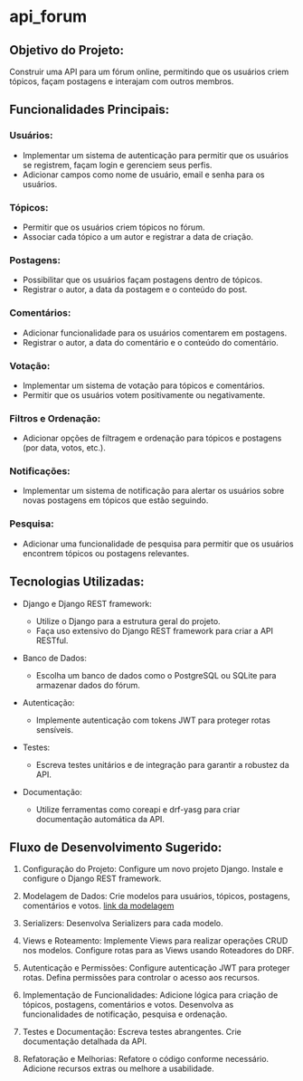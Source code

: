 # api_forum

## Objetivo do Projeto:

Construir uma API para um fórum online, permitindo que os usuários criem tópicos, façam postagens e interajam com outros membros.

## Funcionalidades Principais:

### Usuários:
- Implementar um sistema de autenticação para permitir que os usuários se registrem, façam login e gerenciem seus perfis.
- Adicionar campos como nome de usuário, email e senha para os usuários.

### Tópicos:
- Permitir que os usuários criem tópicos no fórum.
- Associar cada tópico a um autor e registrar a data de criação.

### Postagens:
- Possibilitar que os usuários façam postagens dentro de tópicos.
- Registrar o autor, a data da postagem e o conteúdo do post.

### Comentários:
- Adicionar funcionalidade para os usuários comentarem em postagens.
- Registrar o autor, a data do comentário e o conteúdo do comentário.

### Votação:
- Implementar um sistema de votação para tópicos e comentários.
- Permitir que os usuários votem positivamente ou negativamente.

### Filtros e Ordenação:
- Adicionar opções de filtragem e ordenação para tópicos e postagens (por data, votos, etc.).

### Notificações:
- Implementar um sistema de notificação para alertar os usuários sobre novas postagens em tópicos que estão seguindo.

### Pesquisa:
- Adicionar uma funcionalidade de pesquisa para permitir que os usuários encontrem tópicos ou postagens relevantes.

## Tecnologias Utilizadas:

- Django e Django REST framework:
    - Utilize o Django para a estrutura geral do projeto.
    - Faça uso extensivo do Django REST framework para criar a API RESTful.

- Banco de Dados:
    - Escolha um banco de dados como o PostgreSQL ou SQLite para armazenar dados do fórum.

- Autenticação:
    - Implemente autenticação com tokens JWT para proteger rotas sensíveis.

- Testes:
    - Escreva testes unitários e de integração para garantir a robustez da API.

- Documentação:
    - Utilize ferramentas como coreapi e drf-yasg para criar documentação automática da API.

## Fluxo de Desenvolvimento Sugerido:

1. Configuração do Projeto:
    Configure um novo projeto Django.
    Instale e configure o Django REST framework.

2. Modelagem de Dados:
    Crie modelos para usuários, tópicos, postagens, comentários e votos.
    [link da modelagem]()

3. Serializers:
    Desenvolva Serializers para cada modelo.

4. Views e Roteamento:
    Implemente Views para realizar operações CRUD nos modelos.
    Configure rotas para as Views usando Roteadores do DRF.

5. Autenticação e Permissões:
    Configure autenticação JWT para proteger rotas.
    Defina permissões para controlar o acesso aos recursos.

6. Implementação de Funcionalidades:
    Adicione lógica para criação de tópicos, postagens, comentários e votos.
    Desenvolva as funcionalidades de notificação, pesquisa e ordenação.

7. Testes e Documentação:
    Escreva testes abrangentes.
    Crie documentação detalhada da API.

8. Refatoração e Melhorias:
    Refatore o código conforme necessário.
    Adicione recursos extras ou melhore a usabilidade.